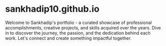 # sankhadip10.github.io
Welcome to Sankhadip's portfolio - a curated showcase of professional accomplishments, creative projects, and skills acquired over the years. Dive in to discover the journey, the passion, and the dedication behind each work. Let's connect and create something impactful    together.

